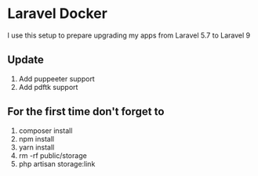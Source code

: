 # Laravel Docker

I use this setup to prepare upgrading my apps from Laravel 5.7 to Laravel 9

## Update
1. Add puppeeter support
2. Add pdftk support

## For the first time don't forget to

1. composer install
2. npm install
3. yarn install
4. rm -rf public/storage
5. php artisan storage:link